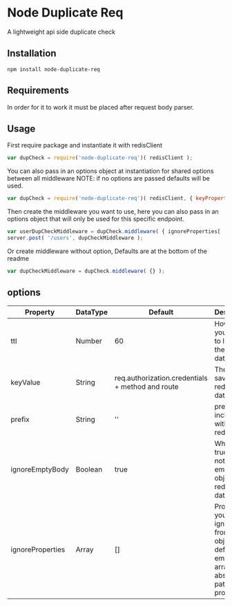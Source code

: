 Node Duplicate Req
==================

A lightweight api side duplicate check

Installation
--------------

```npm install node-duplicate-req```

Requirements
--------------

In order for it to work it must be placed after request body parser.

Usage
-----
First require package and instantiate it with redisClient
```javascript
var dupCheck = require('node-duplicate-req')( redisClient );
```
You can also pass in an options object at instantiation for shared options between all middleware
NOTE: if no options are passed defaults will be used.
```javascript
var dupCheck = require('node-duplicate-req')( redisClient, { keyProperty: req.user.id, ttl: 30 } );
```
Then create the middleware you want to use, here you can also pass in an options object that will only be used for this specific endpoint.
```javascript
var userDupCheckMiddleware = dupCheck.middleware( { ignoreProperties[ 'user.age', 'user.notes' } );
server.post( '/users', dupCheckMiddleware );
```
Or create middleware without option, Defaults are at the bottom of the readme
```javascript
var dupCheckMiddleware = dupCheck.middleware( {} );
```

options
---------

| Property | DataType | Default | Description |
|----------|----------|---------|-------------|
| ttl      | Number | 60 | How long you want it to live in the redis database |
| keyValue | String | req.authorization.credentials + method and route| The key to save in the redis database |
| prefix   | String | '' | prefix to be included with each redis entry |
| ignoreEmptyBody | Boolean | true | When set to true it does not save empty object in redis database |
| ignoreProperties | Array | [] | Properties you want ignored from req object, default empty array. Give absolute path to property |